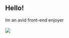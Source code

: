 ## Hello!
Im an avid front-end enjoyer <br><br>
<img src="https://media.tenor.com/0lbyPcn3-FgAAAAM/engineer-tf2.gif"/>
